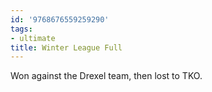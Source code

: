 ```yaml
---
id: '9768676559259290'
tags:
- ultimate
title: Winter League Full
---
```


Won against the Drexel team, then lost to TKO.
